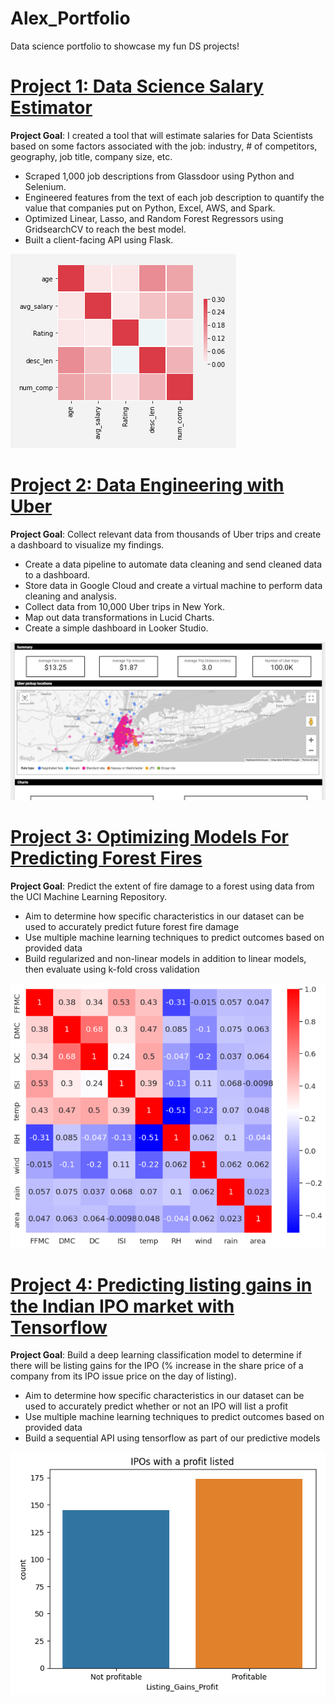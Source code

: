 # Alex_Portfolio
Data science portfolio to showcase my fun DS projects!

# [Project 1: Data Science Salary Estimator](https://github.com/backfire250/ds_salary_proj)
**Project Goal**:  I created a tool that will estimate salaries for Data Scientists based on some factors associated with the job: industry, # of competitors, geography, job title, company size, etc.
* Scraped 1,000 job descriptions from Glassdoor using Python and Selenium.
* Engineered features from the text of each job description to quantify the value that companies put on Python, Excel, AWS, and Spark. 
* Optimized Linear, Lasso, and Random Forest Regressors using GridsearchCV to reach the best model. 
* Built a client-facing API using Flask.

![](/images/correlation_viz.png)

# [Project 2: Data Engineering with Uber](https://github.com/backfire250/uber_pipeline)
**Project Goal**:  Collect relevant data from thousands of Uber trips and create a dashboard to visualize my findings.
* Create a data pipeline to automate data cleaning and send cleaned data to a dashboard.
* Store data in Google Cloud and create a virtual machine to perform data cleaning and analysis.
* Collect data from 10,000 Uber trips in New York. 
* Map out data transformations in Lucid Charts.
* Create a simple dashboard in Looker Studio.

![](/images/dashboard_screenshot.png)

# [Project 3: Optimizing Models For Predicting Forest Fires](https://github.com/backfire250/ds_forest_fires)
**Project Goal**:  Predict the extent of fire damage to a forest using data from the UCI Machine Learning Repository.
* Aim to determine how specific characteristics in our dataset can be used to accurately predict future forest fire damage
* Use multiple machine learning techniques to predict outcomes based on provided data
* Build regularized and non-linear models in addition to linear models, then evaluate using k-fold cross validation

![](/images/fires_correlation.png)

# [Project 4: Predicting listing gains in the Indian IPO market with Tensorflow](https://github.com/backfire250/DS_IPO_Proj)
**Project Goal**:  Build a deep learning classification model to determine if there will be listing gains for the IPO (% increase in the share price of a company from its IPO issue price on the day of listing).
* Aim to determine how specific characteristics in our dataset can be used to accurately predict whether or not an IPO will list a profit
* Use multiple machine learning techniques to predict outcomes based on provided data
* Build a sequential API using tensorflow as part of our predictive models

![](/images/ipo_ss_main.png)
